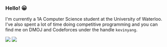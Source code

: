 ### Hello! 😀

I'm currently a 1A Computer Science student at the University of Waterloo. I've also spent a lot of time doing competitive programming and you can find me on DMOJ and Codeforces under the handle `kevinyang`.
  
<a href="https://dmoj.ca/user/kevinyang"><img src="http://onlogn.ca/badges/dmoj/kevinyang"></a>
<a href="https://codeforces.com/profile/kevinyang"><img src="http://onlogn.ca/badges/codeforces/kevinyang"></a>
